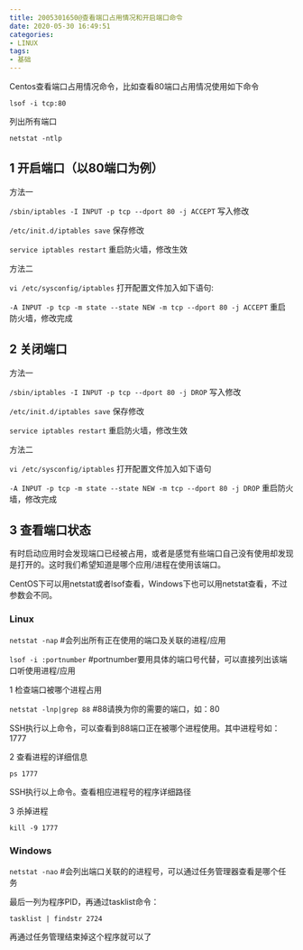 ```yaml
---
title: 2005301650@查看端口占用情况和开启端口命令
date: 2020-05-30 16:49:51
categories:
- LINUX
tags:
- 基础
---
```


Centos查看端口占用情况命令，比如查看80端口占用情况使用如下命令

`lsof -i tcp:80`

列出所有端口

`netstat -ntlp`

## 1 开启端口（以80端口为例）

方法一

`/sbin/iptables -I INPUT -p tcp --dport 80 -j ACCEPT`       写入修改

`/etc/init.d/iptables save`                                 保存修改

`service iptables restart`                                  重启防火墙，修改生效

方法二

`vi /etc/sysconfig/iptables`                                打开配置文件加入如下语句:

`-A INPUT -p tcp -m state --state NEW -m tcp --dport 80 -j ACCEPT`        重启防火墙，修改完成 

## 2 关闭端口

方法一

`/sbin/iptables -I INPUT -p tcp --dport 80 -j DROP`         写入修改

`/etc/init.d/iptables save`                                 保存修改

`service iptables restart`                                  重启防火墙，修改生效

方法二

`vi /etc/sysconfig/iptables`                                打开配置文件加入如下语句

`-A INPUT -p tcp -m state --state NEW -m tcp --dport 80 -j DROP`        重启防火墙，修改完成

## 3 查看端口状态

有时启动应用时会发现端口已经被占用，或者是感觉有些端口自己没有使用却发现是打开的。这时我们希望知道是哪个应用/进程在使用该端口。

CentOS下可以用netstat或者lsof查看，Windows下也可以用netstat查看，不过参数会不同。

### Linux

`netstat -nap`              #会列出所有正在使用的端口及关联的进程/应用

`lsof -i :portnumber`       #portnumber要用具体的端口号代替，可以直接列出该端口听使用进程/应用

1 检查端口被哪个进程占用

`netstat -lnp|grep 88`      #88请换为你的需要的端口，如：80

SSH执行以上命令，可以查看到88端口正在被哪个进程使用。其中进程号如：1777

2 查看进程的详细信息

`ps 1777`

SSH执行以上命令。查看相应进程号的程序详细路径

3 杀掉进程

`kill -9 1777`

### Windows

`netstat -nao`              #会列出端口关联的的进程号，可以通过任务管理器查看是哪个任务

最后一列为程序PID，再通过tasklist命令：

`tasklist | findstr 2724`

再通过任务管理结束掉这个程序就可以了